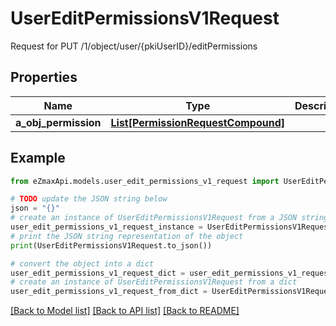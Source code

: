 # UserEditPermissionsV1Request

Request for PUT /1/object/user/{pkiUserID}/editPermissions

## Properties

Name | Type | Description | Notes
------------ | ------------- | ------------- | -------------
**a_obj_permission** | [**List[PermissionRequestCompound]**](PermissionRequestCompound.md) |  | 

## Example

```python
from eZmaxApi.models.user_edit_permissions_v1_request import UserEditPermissionsV1Request

# TODO update the JSON string below
json = "{}"
# create an instance of UserEditPermissionsV1Request from a JSON string
user_edit_permissions_v1_request_instance = UserEditPermissionsV1Request.from_json(json)
# print the JSON string representation of the object
print(UserEditPermissionsV1Request.to_json())

# convert the object into a dict
user_edit_permissions_v1_request_dict = user_edit_permissions_v1_request_instance.to_dict()
# create an instance of UserEditPermissionsV1Request from a dict
user_edit_permissions_v1_request_from_dict = UserEditPermissionsV1Request.from_dict(user_edit_permissions_v1_request_dict)
```
[[Back to Model list]](../README.md#documentation-for-models) [[Back to API list]](../README.md#documentation-for-api-endpoints) [[Back to README]](../README.md)


